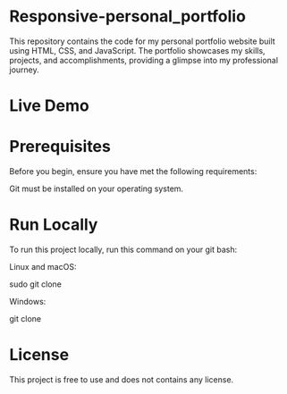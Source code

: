 # Responsive-personal_portfolio

This repository contains the code for my personal portfolio website built using HTML, CSS, and JavaScript. The portfolio showcases my skills, projects, and accomplishments, providing a glimpse into my professional journey.

# Live Demo

# Prerequisites

Before you begin, ensure you have met the following requirements:

Git must be installed on your operating system.

# Run Locally

To run this project locally, run this command on your git bash:

Linux and macOS:

sudo git clone

Windows:

git clone

# License

This project is free to use and does not contains any license.
